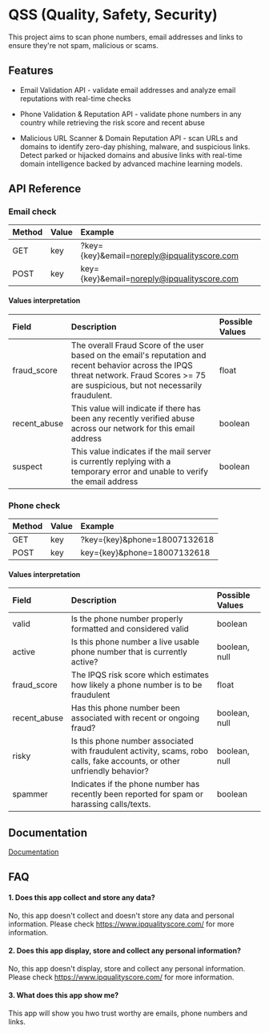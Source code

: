 
# QSS (Quality, Safety, Security)

This project aims to scan phone numbers, email addresses and links to ensure they're not spam, malicious or scams.




## Features

- Email Validation API - validate email addresses and analyze email reputations with real-time checks

- Phone Validation & Reputation API - validate phone numbers in any country while retrieving the risk score and recent abuse


- Malicious URL Scanner & Domain Reputation API - scan URLs and domains to identify zero-day phishing, malware, and suspicious links. Detect parked or hijacked domains and abusive links with real-time domain intelligence backed by advanced machine learning models.


## API Reference

### Email check

| Method    | Value    | Example                    |
| :-------- | :------- | :------------------------- |
| GET       | key      | ?key={key}&email=noreply@ipqualityscore.com |
| POST      | key      | key={key}&email=noreply@ipqualityscore.com  |

#### Values interpretation

| Field     | Description    | Possible Values            |
| :-------- | :-------       | :------------------------- |
| fraud_score     | The overall Fraud Score of the user based on the email's reputation and recent behavior across the IPQS threat network. Fraud Scores >= 75 are suspicious, but not necessarily fraudulent.       | float |
| recent_abuse | This value will indicate if there has been any recently verified abuse across our network for this email address            | boolean  |
| suspect | This value indicates if the mail server is currently replying with a temporary error and unable to verify the email address | boolean


### Phone check 
| Method    | Value    | Example                    |
| :-------- | :------- | :------------------------- |
| GET       | key      | ?key={key}&phone=18007132618 |
| POST      | key      | key={key}&phone=18007132618  |


#### Values interpretation

| Field     | Description    | Possible Values            |
| :-------- | :-------       | :------------------------- |
| valid     | Is the phone number properly formatted and considered valid       | boolean |
| active | Is this phone number a live usable phone number that is currently active?| boolean, null
| fraud_score | The IPQS risk score which estimates how likely a phone number is to be fraudulent| float
| recent_abuse | Has this phone number been associated with recent or ongoing fraud?| boolean, null
| risky| Is this phone number associated with fraudulent activity, scams, robo calls, fake accounts, or other unfriendly behavior?| boolean, null
| spammer | Indicates if the phone number has recently been reported for spam or harassing calls/texts. | boolean





## Documentation

[Documentation](https://www.ipqualityscore.com/documentation/overview)


## FAQ

#### 1. Does this app collect and store any data?

No, this app doesn't collect and doesn't store any data and personal information. Please check https://www.ipqualityscore.com/ for more information.


#### 2. Does this app display, store and collect any personal information?

No, this app doesn't display, store and collect any personal information.
Please check https://www.ipqualityscore.com/ for more information.


#### 3. What does this app show me?

This app will show you hwo trust worthy are emails, phone numbers and links.
